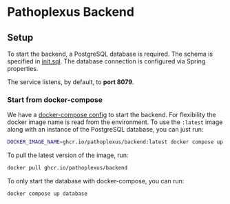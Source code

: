 # Pathoplexus Backend

## Setup

To start the backend, a PostgreSQL database is required. The schema is specified in [init.sql](src/main/resources/database/init.sql).
The database connection is configured via Spring properties.

The service listens, by default, to **port 8079**.

### Start from docker-compose

We have a [docker-compose config](./docker-compose.yml) to start the backend. For flexibility the docker image name is read from the environment. To use the `:latest` image along with an
instance of the PostgreSQL database, you can just run:

```bash
DOCKER_IMAGE_NAME=ghcr.io/pathoplexus/backend:latest docker compose up
```

To pull the latest version of the image, run:

```bash
docker pull ghcr.io/pathoplexus/backend
```

To only start the database with docker-compose, you can run:

```bash
docker compose up database
```
